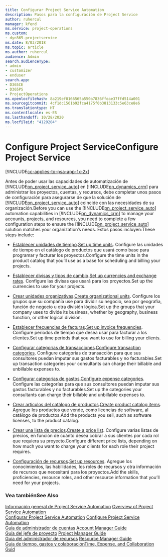 ```yaml
---
title: Configurar Project Service Automation
description: Pasos para la configuración de Project Service
author: ruhercul
manager: kfend
ms.service: project-operations
ms.custom:
- dyn365-projectservice
ms.date: 8/03/2018
ms.topic: article
ms.author: ruhercul
audience: Admin
search.audienceType:
- admin
- customizer
- enduser
search.app:
- D365CE
- D365PS
- ProjectOperations
ms.openlocfilehash: 8a219ef0166565a550a7836ffeae37ffd514a001
ms.sourcegitcommit: 4cf1dc1561b92fca4175f0b3813133c5e63ce8e6
ms.translationtype: HT
ms.contentlocale: es-ES
ms.lasthandoff: 10/28/2020
ms.locfileid: "4129204"
---
```

# <a name="configure-project-service"></a><span data-ttu-id="84a81-103">Configure Project Service</span><span class="sxs-lookup"><span data-stu-id="84a81-103">Configure Project Service</span></span>

[!INCLUDE[cc-applies-to-psa-app-1x-2x](../includes/cc-applies-to-psa-app-1x-2x.md)]

<span data-ttu-id="84a81-104">Antes de poder usar las capacidades de automatización de [!INCLUDE[pn_project_service_auto](../includes/pn-project-service-auto.md)] en [!INCLUDE[pn_dynamics_crm](../includes/pn-dynamics-crm.md)] para administrar los proyectos, cuentas, y recursos, debe completar unos pasos de configuración para asegurarse de que la solución de [!INCLUDE[pn_project_service_auto](../includes/pn-project-service-auto.md)] coincide con las necesidades de su organización.</span><span class="sxs-lookup"><span data-stu-id="84a81-104">Before you can use the [!INCLUDE[pn_project_service_auto](../includes/pn-project-service-auto.md)] automation capabilities in [!INCLUDE[pn_dynamics_crm](../includes/pn-dynamics-crm.md)] to manage your accounts, projects, and resources, you need to complete a few configuration steps to ensure the [!INCLUDE[pn_project_service_auto](../includes/pn-project-service-auto.md)] solution matches your organization’s needs.</span></span> <span data-ttu-id="84a81-105">Estos pasos incluyen:</span><span class="sxs-lookup"><span data-stu-id="84a81-105">These steps include:</span></span>  
  
-   <span data-ttu-id="84a81-106">[Establecer unidades de tiempo](../psa/set-up-time-units.md).</span><span class="sxs-lookup"><span data-stu-id="84a81-106">[Set up time units](../psa/set-up-time-units.md).</span></span> <span data-ttu-id="84a81-107">Configure las unidades de tiempo en el catálogo de productos que usará como base para programar y facturar los proyectos.</span><span class="sxs-lookup"><span data-stu-id="84a81-107">Configure the time units in the product catalog that you’ll use as a base for scheduling and billing your projects.</span></span>  
  
-   <span data-ttu-id="84a81-108">[Establecer divisas y tipos de cambio](../psa/set-up-currencies-exchange-rates.md).</span><span class="sxs-lookup"><span data-stu-id="84a81-108">[Set up currencies and exchange rates](../psa/set-up-currencies-exchange-rates.md).</span></span> <span data-ttu-id="84a81-109">Configure las divisas que usará para los proyectos.</span><span class="sxs-lookup"><span data-stu-id="84a81-109">Set up the currencies to use for your projects.</span></span>  
  
-   <span data-ttu-id="84a81-110">[Crear unidades organizativas](../psa/create-organizational-units.md).</span><span class="sxs-lookup"><span data-stu-id="84a81-110">[Create organizational units](../psa/create-organizational-units.md).</span></span> <span data-ttu-id="84a81-111">Configure los grupos que su compañía use para dividir su negocio, sea por geografía, función de negocio u otra división lógica.</span><span class="sxs-lookup"><span data-stu-id="84a81-111">Set up the groups that your company uses to divide its business, whether by geography, business function, or other logical division.</span></span>  
  
-   <span data-ttu-id="84a81-112">[Establecer frecuencias de facturas](../psa/set-up-invoice-frequencies.md).</span><span class="sxs-lookup"><span data-stu-id="84a81-112">[Set up invoice frequencies](../psa/set-up-invoice-frequencies.md).</span></span> <span data-ttu-id="84a81-113">Configure periodos de tiempo que desea usar para facturar a los clientes.</span><span class="sxs-lookup"><span data-stu-id="84a81-113">Set up time periods that you want to use for billing your clients.</span></span>  
  
-   <span data-ttu-id="84a81-114">[Configurar categorías de transacciones](../psa/configure-transaction-categories.md).</span><span class="sxs-lookup"><span data-stu-id="84a81-114">[Configure transaction categories](../psa/configure-transaction-categories.md).</span></span> <span data-ttu-id="84a81-115">Configure categorías de transacción para que sus consultores puedan imputar sus gastos facturables y no facturables.</span><span class="sxs-lookup"><span data-stu-id="84a81-115">Set up transaction categories your consultants can charge their billable and unbillable expenses to.</span></span>  
  
-   <span data-ttu-id="84a81-116">[Configurar categorías de gastos](../psa/configure-expense-categories.md).</span><span class="sxs-lookup"><span data-stu-id="84a81-116">[Configure expense categories](../psa/configure-expense-categories.md).</span></span> <span data-ttu-id="84a81-117">Configure las categorías para que sus consultores puedan imputar sus gastos facturables y no facturables.</span><span class="sxs-lookup"><span data-stu-id="84a81-117">Set up the categories your consultants can charge their billable and unbillable expenses to.</span></span>  
  
-   <span data-ttu-id="84a81-118">[Crear artículos del catálogo de productos](../psa/create-product-catalog-items.md).</span><span class="sxs-lookup"><span data-stu-id="84a81-118">[Create product catalog items](../psa/create-product-catalog-items.md).</span></span> <span data-ttu-id="84a81-119">Agregue los productos que vende, como licencias de software, al catálogo de productos.</span><span class="sxs-lookup"><span data-stu-id="84a81-119">Add the products you sell, such as software licenses, to the product catalog.</span></span>  
  
-   <span data-ttu-id="84a81-120">[Crear una lista de precios](../psa/create-price-list.md).</span><span class="sxs-lookup"><span data-stu-id="84a81-120">[Create a price list](../psa/create-price-list.md).</span></span> <span data-ttu-id="84a81-121">Configure varias listas de precios, en función de cuánto desea cobrar a sus clientes por cada rol que requiera su proyecto.</span><span class="sxs-lookup"><span data-stu-id="84a81-121">Configure different price lists, depending on how much you want to charge your clients for each role their project requires.</span></span>  
  
-   <span data-ttu-id="84a81-122">[Configuración de recursos](../psa/set-up-resources.md).</span><span class="sxs-lookup"><span data-stu-id="84a81-122">[Set up resources](../psa/set-up-resources.md).</span></span> <span data-ttu-id="84a81-123">Agregue los conocimientos, las habilidades, los roles de recursos y otra información de recursos que necesitará para los proyectos.</span><span class="sxs-lookup"><span data-stu-id="84a81-123">Add the skills, proficiencies, resource roles, and other resource information that you’ll need for your projects.</span></span>  
  
### <a name="see-also"></a><span data-ttu-id="84a81-124">Vea también</span><span class="sxs-lookup"><span data-stu-id="84a81-124">See Also</span></span>  
 <span data-ttu-id="84a81-125">[Información general de Project Service Automation](../psa/overview.md) </span><span class="sxs-lookup"><span data-stu-id="84a81-125">[Overview of Project Service Automation](../psa/overview.md) </span></span>  
 <span data-ttu-id="84a81-126">[Configurar Project Service Automation](../psa/configure.md) </span><span class="sxs-lookup"><span data-stu-id="84a81-126">[Configure Project Service Automation](../psa/configure.md) </span></span>  
 <span data-ttu-id="84a81-127">[Guía de administrador de cuentas](../psa/account-manager-guide.md) </span><span class="sxs-lookup"><span data-stu-id="84a81-127">[Account Manager Guide](../psa/account-manager-guide.md) </span></span>  
 <span data-ttu-id="84a81-128">[Guía del jefe de proyecto](../psa/project-manager-guide.md) </span><span class="sxs-lookup"><span data-stu-id="84a81-128">[Project Manager Guide](../psa/project-manager-guide.md) </span></span>  
 <span data-ttu-id="84a81-129">[Guía del administrador de recursos](../psa/resource-manager-guide.md) </span><span class="sxs-lookup"><span data-stu-id="84a81-129">[Resource Manager Guide](../psa/resource-manager-guide.md) </span></span>  
 [<span data-ttu-id="84a81-130">Guía de tiempo, gastos y colaboración</span><span class="sxs-lookup"><span data-stu-id="84a81-130">Time, Expense, and Collaboration Guid</span></span>](../psa/time-expense-collaboration-guide.md)
